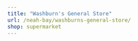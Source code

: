 ```yaml
---
title: "Washburn's General Store"
url: /neah-bay/washburns-general-store/
shop: supermarket
---
```

